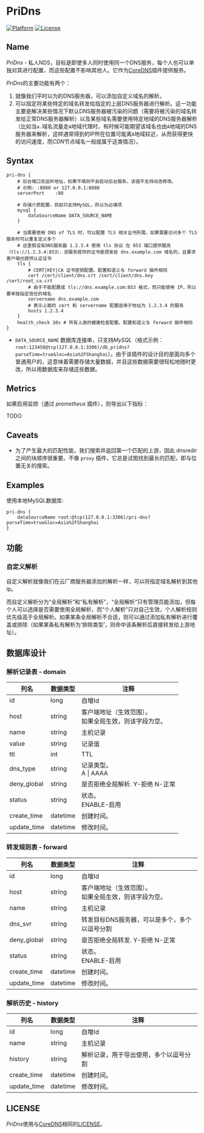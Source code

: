 # PriDns

[![Platform](https://img.shields.io/badge/platform-Linux%20%7C%20Windows%20%7C%20macOS-cc6600.svg)](release)
[![License](https://img.shields.io/badge/license-Apache%202-blue)](LICENSE)

## Name

*PriDns* - 私人NDS，目标是即使多人同时使用同一个DNS服务，每个人也可以单独对其进行配置，而这些配置不影响其他人。它作为[CoreDNS](https://github.com/coredns/coredns)插件提供服务。

*PriDns*的主要功能有两个：

1. 就像我们平时以为的DNS服务器，可以添加自定义域名的解析。
2. 可以指定将某些特定的域名转发给指定的上层DNS服务器进行解析。这一功能主要是解决某些情况下默认DNS服务器被污染的问题（需要将被污染的域名转发给正常DNS服务器解析）以及某些域名需要使用特定地域的DNS服务器解析（比如当`a.`域名流量走`A`地域代理时，有时候可能期望该域名也由`A`地域的DNS服务器来解析，这样通常得到的IP所在位置可能离`A`地域较近，从而获得更快的访问速度，而*CDN*节点域名一般就属于这类情况）。

## Syntax

```Corefile
pri-dns {
    # 后台端口及监听地址，如果不填则不会启动后台服务，该值不支持动态修改。
    # 示例: :8080 or 127.0.0.1:8080
    serverPort    :80

    # 存储介质配置，目前只支持MySQL，所以为必填项
    mysql {
        dataSourceName DATA_SOURCE_NAME
    }

    # 当需要使用 DNS of TLS 时，可以配置 TLS 相关证书所需。如果需要访问多个 TLS 服务时可以重复定义多个
    # 这里假设有DNS服务器 1.2.3.4 使用 tls 协议 在 853 端口提供服务（tls://1.2.3.4:853），该服务提供的证书是颁发给 dns.example.com 域名的，且要求客户端也提供认证证书
    tls {
        # CERT|KEY|CA 证书密钥配置。配置和语义与 forward 插件相同
        cert /cert/client/dns.crt /cert/client/dns.key /cert/root_ca.crt
        # 由于不能配置成 tls://dns.example.com:853 格式，而只能使用 IP，所以要单独指定信任的域名
        servername dns.example.com
        # 表示上面的 cert 和 servername 配置适用于地址为 1.2.3.4 的服务
        hosts 1.2.3.4
    }
    health_check 10s # 所有上游的健康检查配置。配置和语义与 forward 插件相同
}
```

- `DATA_SOURCE_NAME` 数据库连接串，只支持*MySQL*（格式示例：`root:123456@tcp(127.0.0.1:3306)/db_pridns?parseTime=true&loc=Asia%2FShanghai`）。由于该插件的设计目的是面向多个普通用户的，这意味着需要存储大量数据，并且这些数据需要很轻松地随时更改，所以用数据库来存储这些数据。

## Metrics

如果启用监控（通过 _prometheus_ 插件），则导出以下指标：

TODO

## Caveats

* 为了产生最大的匹配性能，我们搜索并返回第一个匹配的上游，因此 dnsredir 之间的块顺序很重要。不像 `proxy` 插件，它总是试图找到最长的匹配，即与位置无关的搜索。

## Examples

使用本地MySQL数据库:

```Corefile
pri-dns {
    dataSourceName root:@tcp(127.0.0.1:3306)/pri-dns?parseTime=true&loc=Asia%2FShanghai
}
```

## 功能

### 自定义解析

自定义解析就像我们在云厂商服务器添加的解析一样，可以将指定域名解析到其他ip。

而自定义解析分为“全局解析”和“私有解析”，“全局解析”只有管理员能添加，但每个人可以选择是否需要使用全局解析，而“个人解析”只对自己生效，个人解析规则优先级高于全局解析。如果某条全局解析不合适，则可以通过添加私有解析进行覆盖或排除（如果某条私有解析为‘排除类型’，则命中该条解析后直接转发给上游地址）。

## 数据库设计

### 解析记录表 - domain

| 列名        | 数据类型 | 注释                                                       |
| ----------- | -------- | ---------------------------------------------------------- |
| id          | long     | 自增Id                                                     |
| host        | string   | 客户端地址（生效范围）。<br />如果全局生效，则该字段为空。 |
| name        | string   | 主机记录                                                   |
| value       | string   | 记录值                                                     |
| ttl         | int      | TTL                                                        |
| dns_type    | string   | 记录类型。<br />A \| AAAA                                  |
| deny_global | string   | 是否拒绝全局解析. Y-拒绝 N-正常                            |
| status      | string   | 状态。<br />ENABLE-启用                                    |
| create_time | datetime | 创建时间。                                                 |
| update_time | datetime | 修改时间。                                                 |

### 转发规则表 - forward

| 列名        | 数据类型 | 注释                                                       |
| ----------- | -------- | ---------------------------------------------------------- |
| id          | long     | 自增Id                                                     |
| host        | string   | 客户端地址（生效范围）。<br />如果全局生效，则该字段为空。 |
| name        | string   | 主机记录                                                   |
| dns_svr     | string   | 转发目标DNS服务器，可以是多个，多个以逗号分割              |
| deny_global | string   | 是否拒绝全局转发. Y-拒绝 N-正常                            |
| status      | string   | 状态。<br />ENABLE-启用                                    |
| create_time | datetime | 创建时间。                                                 |
| update_time | datetime | 修改时间。                                                 |

### 解析历史 - history

| 列名        | 数据类型 | 注释                                   |
| ----------- | -------- | -------------------------------------- |
| id          | long     | 自增Id                                 |
| name        | string   | 主机记录                               |
| history     | string   | 解析记录，用于导出使用，多个以逗号分割 |
| create_time | datetime | 创建时间。                             |
| update_time | datetime | 修改时间。                             |

## LICENSE

*PriDns*使用与[CoreDNS](https://github.com/coredns/coredns)相同的[LICENSE](LICENSE)。
